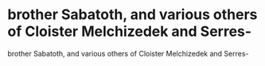 # brother Sabatoth, and various others of Cloister Melchizedek and Serres-

brother Sabatoth, and various others of Cloister Melchizedek and Serres-